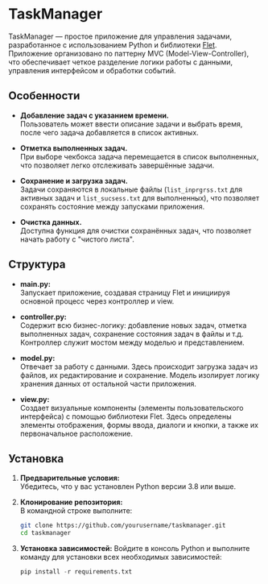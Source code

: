 # TaskManager

TaskManager — простое приложение для управления задачами, разработанное с использованием Python и библиотеки [Flet](https://flet.dev). Приложение организовано по паттерну MVC (Model-View-Controller), что обеспечивает четкое разделение логики работы с данными, управления интерфейсом и обработки событий.

## Особенности

- **Добавление задач с указанием времени.**  
  Пользователь может ввести описание задачи и выбрать время, после чего задача добавляется в список активных.
  
- **Отметка выполненных задач.**  
  При выборе чекбокса задача перемещается в список выполненных, что позволяет легко отслеживать завершённые задачи.

- **Сохранение и загрузка задач.**  
  Задачи сохраняются в локальные файлы (`list_inprgrss.txt` для активных задач и `list_sucsess.txt` для выполненных), что позволяет сохранять состояние между запусками приложения.

- **Очистка данных.**  
  Доступна функция для очистки сохранённых задач, что позволяет начать работу с "чистого листа".

## Структура
  - **main.py:**  
  Запускает приложение, создавая страницу Flet и инициируя основной процесс через контроллер и view.

- **controller.py:**  
  Содержит всю бизнес-логику: добавление новых задач, отметка выполненных задач, сохранение состояния задач в файлы и т.д. Контроллер служит мостом между моделью и представлением.

- **model.py:**  
  Отвечает за работу с данными. Здесь происходит загрузка задач из файлов, их редактирование и сохранение. Модель изолирует логику хранения данных от остальной части приложения.

- **view.py:**  
  Создает визуальные компоненты (элементы пользовательского интерфейса) с помощью библиотеки Flet. Здесь определены элементы отображения, формы ввода, диалоги и кнопки, а также их первоначальное расположение.
  
## Установка

1. **Предварительные условия:**  
   Убедитесь, что у вас установлен Python версии 3.8 или выше.

2. **Клонирование репозитория:**  
   В командной строке выполните:
   ```bash
   git clone https://github.com/yourusername/taskmanager.git
   cd taskmanager
3. **Установка зависимостей:**
   Войдите в консоль Python и выполните команду для установки всех необходимых зависимостей:
   ```Python
   pip install -r requirements.txt

